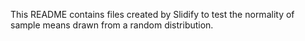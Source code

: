This README contains files created by Slidify to test the normality of sample means drawn from a random distribution.